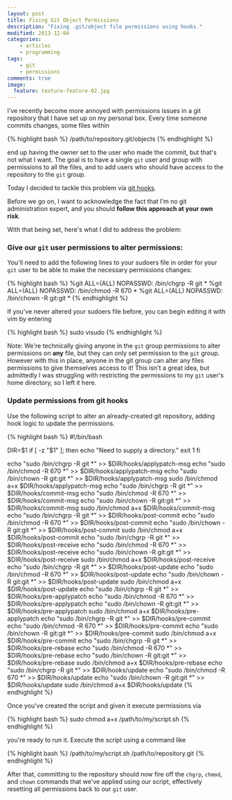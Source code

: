 ```yaml
---
layout: post
title: Fixing Git Object Permissions
description: "Fixing .git/object file permissions using hooks."
modified: 2013-12-04
categories:
    - articles
    - programming
tags:
    - git
    - permissions
comments: true
image:
  feature: texture-feature-02.jpg
---
```


I've recently become more annoyed with permissions issues in a git repository that I have set up on my personal box. Every time someone commits changes, some files within

{% highlight bash %}
/path/to/repository.git/objects
{% endhighlight %}
    
end up having the owner set to the user who made the commit, but that's not what I want. The goal is to have a single `git` user and group with permissions to all the files, and to add users who should have access to the repository to the `git` group.

Today I decided to tackle this problem via [git hooks](http://git-scm.com/book/en/Customizing-Git-Git-Hooks).

Before we go on, I want to acknowledge the fact that I'm no git administration expert, and you should **follow this approach at your own risk**.

With that being set, here's what I did to address the problem:

### Give our `git` user permissions to alter permissions:

You'll need to add the following lines to your sudoers file in order for your `git` user to be able to make the necessary permissions changes:

{% highlight bash %}
%git ALL=(ALL) NOPASSWD: /bin/chgrp -R git *
%git ALL=(ALL) NOPASSWD: /bin/chmod -R 670 *
%git ALL=(ALL) NOPASSWD: /bin/chown -R git\:git *
{% endhighlight %}
    
If you've never altered your sudoers file before, you can begin editing it with vim by entering

{% highlight bash %}
sudo visudo
{% endhighlight %}
    
Note: We're technically giving anyone in the `git` group permissions to alter permissions on **any** file, but they can only set permission to the `git` group. However with this in place, anyone in the git group can alter any files permissions to give themselves access to it! This isn't a great idea, but admittedly I was struggling with restricting the permissions to my `git` user's home directory, so I left it here.
    
### Update permissions from git hooks

Use the following script to alter an already-created git repository, adding hook logic to update the permissions.

{% highlight bash %}
#!/bin/bash

DIR=$1
if [ -z "$1" ]; then
    echo "Need to supply a directory."
    exit 1
fi

echo "sudo /bin/chgrp -R git *" >> $DIR/hooks/applypatch-msg
echo "sudo /bin/chmod -R 670 *" >> $DIR/hooks/applypatch-msg
echo "sudo /bin/chown -R git:git *" >> $DIR/hooks/applypatch-msg
sudo /bin/chmod a+x $DIR/hooks/applypatch-msg
echo "sudo /bin/chgrp -R git *" >> $DIR/hooks/commit-msg
echo "sudo /bin/chmod -R 670 *" >> $DIR/hooks/commit-msg
echo "sudo /bin/chown -R git:git *" >> $DIR/hooks/commit-msg
sudo /bin/chmod a+x $DIR/hooks/commit-msg
echo "sudo /bin/chgrp -R git *" >> $DIR/hooks/post-commit
echo "sudo /bin/chmod -R 670 *" >> $DIR/hooks/post-commit
echo "sudo /bin/chown -R git:git *" >> $DIR/hooks/post-commit
sudo /bin/chmod a+x $DIR/hooks/post-commit
echo "sudo /bin/chgrp -R git *" >> $DIR/hooks/post-receive
echo "sudo /bin/chmod -R 670 *" >> $DIR/hooks/post-receive
echo "sudo /bin/chown -R git:git *" >> $DIR/hooks/post-receive
sudo /bin/chmod a+x $DIR/hooks/post-receive
echo "sudo /bin/chgrp -R git *" >> $DIR/hooks/post-update
echo "sudo /bin/chmod -R 670 *" >> $DIR/hooks/post-update
echo "sudo /bin/chown -R git:git *" >> $DIR/hooks/post-update
sudo /bin/chmod a+x $DIR/hooks/post-update
echo "sudo /bin/chgrp -R git *" >> $DIR/hooks/pre-applypatch
echo "sudo /bin/chmod -R 670 *" >> $DIR/hooks/pre-applypatch
echo "sudo /bin/chown -R git:git *" >> $DIR/hooks/pre-applypatch
sudo /bin/chmod a+x $DIR/hooks/pre-applypatch
echo "sudo /bin/chgrp -R git *" >> $DIR/hooks/pre-commit
echo "sudo /bin/chmod -R 670 *" >> $DIR/hooks/pre-commit
echo "sudo /bin/chown -R git:git *" >> $DIR/hooks/pre-commit
sudo /bin/chmod a+x $DIR/hooks/pre-commit
echo "sudo /bin/chgrp -R git *" >> $DIR/hooks/pre-rebase
echo "sudo /bin/chmod -R 670 *" >> $DIR/hooks/pre-rebase
echo "sudo /bin/chown -R git:git *" >> $DIR/hooks/pre-rebase
sudo /bin/chmod a+x $DIR/hooks/pre-rebase
echo "sudo /bin/chgrp -R git *" >> $DIR/hooks/update
echo "sudo /bin/chmod -R 670 *" >> $DIR/hooks/update
echo "sudo /bin/chown -R git:git *" >> $DIR/hooks/update
sudo /bin/chmod a+x $DIR/hooks/update
{% endhighlight %}
    
Once you've created the script and given it execute permissions via

{% highlight bash %}
sudo chmod a+x /path/to/my/script.sh
{% endhighlight %}
    
you're ready to run it. Execute the script using a command like

{% highlight bash %}
/path/to/my/script.sh /path/to/repository.git
{% endhighlight %}

After that, committing to the repository should now fire off the `chgrp`, `chmod`, and `chown` commands that we've applied using our script, effectively resetting all permissions back to our `git` user.
